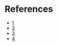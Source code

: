 # References

- [1](http://courses.ae.utexas.edu/ase463q/design_pages/spring03/cubesat/web/Paper%20Sections/)
- [2](http://goes.gsfc.nasa.gov/text/databook/cover.pdf)
- [3](http://www.sarsat.noaa.gov/)
- [4](http://gsaw.org/)
